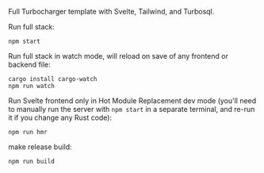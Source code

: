 Full Turbocharger template with Svelte, Tailwind, and Turbosql.

Run full stack:

```
npm start
```

Run full stack in watch mode, will reload on save of any frontend or backend file:

```
cargo install cargo-watch
npm run watch
```

Run Svelte frontend only in Hot Module Replacement dev mode (you'll need to manually run the server with `npm start` in a separate terminal, and re-run it if you change any Rust code):

```
npm run hmr
```

make release build:

```
npm run build
```
